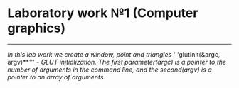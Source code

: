 Laboratory work №1 (Computer graphics)
======================================
______________________________________
*In this lab work we create a window, point and triangles*
'''glutInit(&argc, argv)**''' - *GLUT initialization. The first parameter(argc) is a pointer to the number of arguments in the command line, and the second(argv) is a pointer to an array of arguments.*
